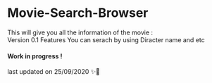 # Movie-Search-Browser
This will give you all the information of the movie :  
Version 0.1
Features You can serach by using Diracter name and etc
#### Work in progress !
last updated on 25/09/2020 ✨🎇
